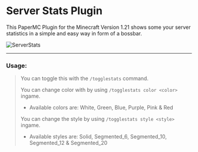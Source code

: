 # Server Stats Plugin
This PaperMC Plugin for the Minecraft Version 1.21 shows some your server statistics in a simple and easy way in form of a bossbar.


![ServerStats](https://github.com/jonaasdev/ServerStats/assets/104238285/ca97ac4d-41df-4241-be2f-49c0138304a2)


---
### Usage:
> You can toggle this with the `/togglestats` command.
>
> You can change color with by using `/togglestats color <color>` ingame.
> * Available colors are: White, Green, Blue, Purple, Pink & Red
> 
> You can change the style by using `/togglestats style <style>` ingame.
> * Available styles are: Solid, Segmented_6, Segmented_10, Segmented_12 & Segmented_20
